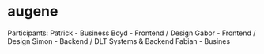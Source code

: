 # augene

Participants:
Patrick - Business 
Boyd - Frontend / Design
Gabor - Frontend / Design
Simon - Backend / DLT Systems & Backend
Fabian - Busines

